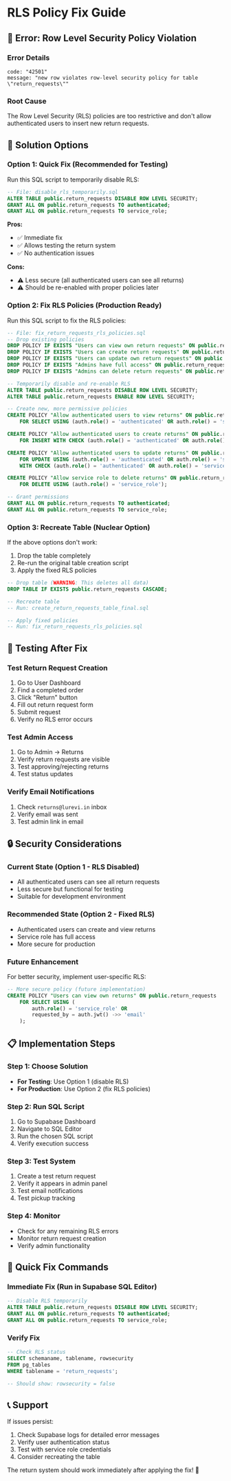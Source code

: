 # RLS Policy Fix Guide

## 🚨 **Error: Row Level Security Policy Violation**

### **Error Details**
```
code: "42501"
message: "new row violates row-level security policy for table \"return_requests\""
```

### **Root Cause**
The Row Level Security (RLS) policies are too restrictive and don't allow authenticated users to insert new return requests.

## 🔧 **Solution Options**

### **Option 1: Quick Fix (Recommended for Testing)**

Run this SQL script to temporarily disable RLS:

```sql
-- File: disable_rls_temporarily.sql
ALTER TABLE public.return_requests DISABLE ROW LEVEL SECURITY;
GRANT ALL ON public.return_requests TO authenticated;
GRANT ALL ON public.return_requests TO service_role;
```

**Pros:**
- ✅ Immediate fix
- ✅ Allows testing the return system
- ✅ No authentication issues

**Cons:**
- ⚠️ Less secure (all authenticated users can see all returns)
- ⚠️ Should be re-enabled with proper policies later

### **Option 2: Fix RLS Policies (Production Ready)**

Run this SQL script to fix the RLS policies:

```sql
-- File: fix_return_requests_rls_policies.sql
-- Drop existing policies
DROP POLICY IF EXISTS "Users can view own return requests" ON public.return_requests;
DROP POLICY IF EXISTS "Users can create return requests" ON public.return_requests;
DROP POLICY IF EXISTS "Users can update own return requests" ON public.return_requests;
DROP POLICY IF EXISTS "Admins have full access" ON public.return_requests;
DROP POLICY IF EXISTS "Admins can delete return requests" ON public.return_requests;

-- Temporarily disable and re-enable RLS
ALTER TABLE public.return_requests DISABLE ROW LEVEL SECURITY;
ALTER TABLE public.return_requests ENABLE ROW LEVEL SECURITY;

-- Create new, more permissive policies
CREATE POLICY "Allow authenticated users to view returns" ON public.return_requests
    FOR SELECT USING (auth.role() = 'authenticated' OR auth.role() = 'service_role');

CREATE POLICY "Allow authenticated users to create returns" ON public.return_requests
    FOR INSERT WITH CHECK (auth.role() = 'authenticated' OR auth.role() = 'service_role');

CREATE POLICY "Allow authenticated users to update returns" ON public.return_requests
    FOR UPDATE USING (auth.role() = 'authenticated' OR auth.role() = 'service_role')
    WITH CHECK (auth.role() = 'authenticated' OR auth.role() = 'service_role');

CREATE POLICY "Allow service role to delete returns" ON public.return_requests
    FOR DELETE USING (auth.role() = 'service_role');

-- Grant permissions
GRANT ALL ON public.return_requests TO authenticated;
GRANT ALL ON public.return_requests TO service_role;
```

### **Option 3: Recreate Table (Nuclear Option)**

If the above options don't work:

1. Drop the table completely
2. Re-run the original table creation script
3. Apply the fixed RLS policies

```sql
-- Drop table (WARNING: This deletes all data)
DROP TABLE IF EXISTS public.return_requests CASCADE;

-- Recreate table
-- Run: create_return_requests_table_final.sql

-- Apply fixed policies
-- Run: fix_return_requests_rls_policies.sql
```

## 🧪 **Testing After Fix**

### **Test Return Request Creation**
1. Go to User Dashboard
2. Find a completed order
3. Click "Return" button
4. Fill out return request form
5. Submit request
6. Verify no RLS error occurs

### **Test Admin Access**
1. Go to Admin → Returns
2. Verify return requests are visible
3. Test approving/rejecting returns
4. Test status updates

### **Verify Email Notifications**
1. Check `returns@lurevi.in` inbox
2. Verify email was sent
3. Test admin link in email

## 🔒 **Security Considerations**

### **Current State (Option 1 - RLS Disabled)**
- All authenticated users can see all return requests
- Less secure but functional for testing
- Suitable for development environment

### **Recommended State (Option 2 - Fixed RLS)**
- Authenticated users can create and view returns
- Service role has full access
- More secure for production

### **Future Enhancement**
For better security, implement user-specific RLS:

```sql
-- More secure policy (future implementation)
CREATE POLICY "Users can view own returns" ON public.return_requests
    FOR SELECT USING (
        auth.role() = 'service_role' OR 
        requested_by = auth.jwt() ->> 'email'
    );
```

## 📋 **Implementation Steps**

### **Step 1: Choose Solution**
- **For Testing**: Use Option 1 (disable RLS)
- **For Production**: Use Option 2 (fix RLS policies)

### **Step 2: Run SQL Script**
1. Go to Supabase Dashboard
2. Navigate to SQL Editor
3. Run the chosen SQL script
4. Verify execution success

### **Step 3: Test System**
1. Create a test return request
2. Verify it appears in admin panel
3. Test email notifications
4. Test pickup tracking

### **Step 4: Monitor**
- Check for any remaining RLS errors
- Monitor return request creation
- Verify admin functionality

## 🚀 **Quick Fix Commands**

### **Immediate Fix (Run in Supabase SQL Editor)**
```sql
-- Disable RLS temporarily
ALTER TABLE public.return_requests DISABLE ROW LEVEL SECURITY;
GRANT ALL ON public.return_requests TO authenticated;
GRANT ALL ON public.return_requests TO service_role;
```

### **Verify Fix**
```sql
-- Check RLS status
SELECT schemaname, tablename, rowsecurity 
FROM pg_tables 
WHERE tablename = 'return_requests';

-- Should show: rowsecurity = false
```

## 📞 **Support**

If issues persist:
1. Check Supabase logs for detailed error messages
2. Verify user authentication status
3. Test with service role credentials
4. Consider recreating the table

The return system should work immediately after applying the fix! 🎉
